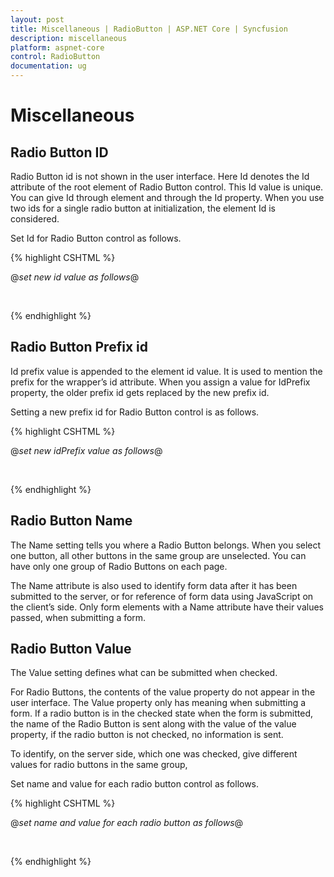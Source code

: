 ```yaml
---
layout: post
title: Miscellaneous | RadioButton | ASP.NET Core | Syncfusion
description: miscellaneous
platform: aspnet-core
control: RadioButton
documentation: ug
---
```


# Miscellaneous

## Radio Button ID

Radio Button id is not shown in the user interface. Here Id denotes the Id attribute of the root element of Radio Button control. This Id value is unique. You can give Id through element and through the Id property. When you use two ids for a single radio button at initialization, the element Id is considered.

Set Id for Radio Button control as follows.

{% highlight CSHTML %}

@*set new id value as follows*@

<ej-radio-button id="RadBtn_Male" name="Gender" />

<br />

<ej-radio-button id="RadBtn_female" name="Gender" />

{% endhighlight %}


## Radio Button Prefix id

Id prefix value is appended to the element id value. It is used to mention the prefix for the wrapper’s id attribute. When you assign a value for IdPrefix property, the older prefix id gets replaced by the new prefix id. 

Setting a new prefix id for Radio Button control is as follows.



{% highlight CSHTML %}

@*set new idPrefix  value as follows*@

<ej-radio-button id="RadBtn_Male" name="Gender" id-prefix="sync_"/>

<br />

<ej-radio-button id="Radio_Female" name="Gender" id-prefix="sync_"/>

{% endhighlight %}



## Radio Button Name

The Name setting tells you where a Radio Button belongs. When you select one button, all other buttons in the same group are unselected. You can have only one group of Radio Buttons on each page.

The Name attribute is also used to identify form data after it has been submitted to the server, or for reference of form data using JavaScript on the client’s side. Only form elements with a Name attribute have their values passed, when submitting a form.

## Radio Button Value

The Value setting defines what can be submitted when checked.

For Radio Buttons, the contents of the value property do not appear in the user interface. The Value property only has meaning when submitting a form. If a radio button is in the checked state when the form is submitted, the name of the Radio Button is sent along with the value of the value property, if the radio button is not checked, no information is sent.

To identify, on the server side, which one was checked, give different values for radio buttons in the same group, 

Set name and value for each radio button control as follows.


{% highlight CSHTML %}

@*set name and value for each radio button as follows*@

<ej-radio-button id="RadBtn_Female" name="Gender" value="male"/>

<br />

<ej-radio-button id="RadBtn_Male" name="Gender" value="female"/>

{% endhighlight %}